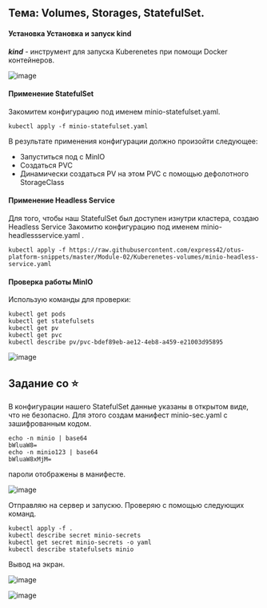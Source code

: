 ## Тема: Volumes, Storages, StatefulSet.

#### Установка Установка и запуск kind

___kind___ - инструмент для запуска Kuberenetes при помощи Docker контейнеров.

![image](https://github.com/otus-kuber-2023-10/zagretdinov-d_platform/assets/85208391/d628f873-ac42-48b4-ba0c-5966c9027276)

#### Применение StatefulSet

Закомитем конфигурацию под именем minio-statefulset.yaml.

```
kubectl apply -f minio-statefulset.yaml
```

В результате применения конфигурации должно произойти следующее:

 - Запуститься под с MinIO
 - Создаться PVC
 - Динамически создаться PV на этом PVC с помощью дефолотного StorageClass

#### Применение Headless Service
Для того, чтобы наш StatefulSet был доступен изнутри кластера, создаю Headless Service
Закомитю конфигурацию под именем minio-headlessservice.yaml .

```
kubectl apply -f https://raw.githubusercontent.com/express42/otus-platform-snippets/master/Module-02/Kuberenetes-volumes/minio-headless-service.yaml
```

#### Проверка работы MinIO

Использую команды для проверки:
```
kubectl get pods
kubectl get statefulsets
kubectl get pv
kubectl get pvc
kubectl describe pv/pvc-bdef89eb-ae12-4eb8-a459-e21003d95895
```
![image](https://github.com/otus-kuber-2023-10/zagretdinov-d_platform/assets/85208391/1898c926-b82d-4847-aafd-148a2c0c39e5)

## Задание со ⭐️
В конфигурации нашего StatefulSet данные указаны в открытом виде, что
не безопасно.
Для этого создам манифест minio-sec.yaml c зашифрованным кодом.

```
echo -n minio | base64
bWluaW8=
echo -n minio123 | base64
bWluaW8xMjM=
```

пароли отображены в манифесте.

![image](https://github.com/otus-kuber-2023-10/zagretdinov-d_platform/assets/85208391/8ab1df39-1240-42cd-9cd3-8b701946ef0d)

Отправляю на сервер и запускю. 
Проверяю с помощью следующих команд.
```
kubectl apply -f .
kubectl describe secret minio-secrets
kubectl get secret minio-secrets -o yaml
kubectl describe statefulsets minio
```
Вывод на экран.

![image](https://github.com/otus-kuber-2023-10/zagretdinov-d_platform/assets/85208391/d6ba1db7-b84a-448c-8521-c8a607130679)

![image](https://github.com/otus-kuber-2023-10/zagretdinov-d_platform/assets/85208391/2c0de1a3-f5a3-497f-896d-16d9c7cbfc16)






















